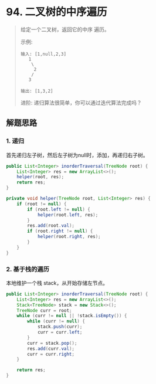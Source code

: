 # 94. 二叉树的中序遍历

> 给定一个二叉树，返回它的中序 遍历。
>
> 示例:
> 
> ```
> 输入: [1,null,2,3]
>    1
>     \
>      2
>     /
>    3
> 
> 输出: [1,3,2]
> ```
> 
> 进阶: 递归算法很简单，你可以通过迭代算法完成吗？

## 解题思路

### 1. 递归

首先递归左子树，然后左子树为null时，添加，再递归右子树。

```java
public List<Integer> inorderTraversal(TreeNode root) {
    List<Integer> res = new ArrayList<>();
    helper(root, res);
    return res;
}

private void helper(TreeNode root, List<Integer> res) {
    if (root != null) {
        if (root.left != null) {
            helper(root.left, res);
        }
        res.add(root.val);
        if (root.right != null) {
            helper(root.right, res);
        }
    }
}
```

### 2. 基于栈的遍历

本地维护一个栈 stack，从开始存储左节点。

```java
public List<Integer> inorderTraversal(TreeNode root) {
    List<Integer> res = new ArrayList<>();
    Stack<TreeNode> stack = new Stack<>();
    TreeNode curr = root;
    while (curr != null || !stack.isEmpty()) {
        while (curr != null) {
            stack.push(curr);
            curr = curr.left;
        }
        curr = stack.pop();
        res.add(curr.val);
        curr = curr.right;
    }

    return res;
}
```